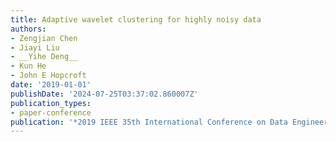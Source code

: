 ```yaml
---
title: Adaptive wavelet clustering for highly noisy data
authors:
- Zengjian Chen
- Jiayi Liu
- __Yihe Deng__
- Kun He
- John E Hopcroft
date: '2019-01-01'
publishDate: '2024-07-25T03:37:02.860007Z'
publication_types:
- paper-conference
publication: '*2019 IEEE 35th International Conference on Data Engineering (ICDE)*'
---
```

